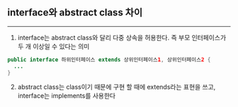 ## interface와 abstract class 차이
---

1. interface는 abstract class와 달리 다중 상속을 허용한다. 즉 부모 인터페이스가 두 개 이상일 수 있다는 의미

```java
public interface 하위인터페이스 extends 상위인터페이스1, 상위인터페이스2 {
  ...
}
```

2. abstract class는 class이기 때문에 구현 할 때에 extends라는 표현을 쓰고, interface는 implements를 사용한다
